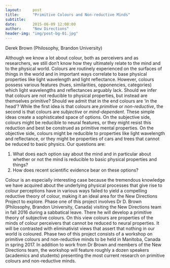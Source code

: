 ```yaml
---
layout:     post
title:      "Primitive Colours and Non-reductive Minds"
subtitle:   
date:       2015-06-09 12:00:00
author:     "New Directions"
header-img: "img/post-bg-01.jpg"
---
```


Derek Brown (Philosophy, Brandon University)

Although we know a lot about colour, both as perceivers and as researchers, we still don’t know how they ultimately relate to the mind and to the physical world. Colours are routinely experienced on the surfaces of things in the world and in important ways correlate to base physical properties like light wavelength and light reflectance. However, colours possess various features (hues, similarities, opponencies, categories) which light wavelengths and reflectances arguably lack. Should we infer that colours are not reducible to physical properties, but instead are themselves primitive? Should we admit that in the end colours are ‘in the head’? While the first idea is that colours are *primitive* or *non-reductive*, the second is that colours are *subjective* or *mind-dependent*.
These simple ideas create a sophisticated space of options. On the subjective side, colours might be reducible to neural features, or they might resist this reduction and best be construed as primitive mental properties. On the objective side, colours might be reducible to properties like light wavelength and reflectance, or they might be properties of cars and trees that cannot be reduced to basic physics. Our questions are:

1. What does each option say about the mind and in particular about whether or not the mind is reducible to basic physical properties and things?
2. How does recent scientific evidence bear on these options?

Colour is an especially interesting case because the tremendous knowledge we have acquired about the underlying physical processes that give rise to colour perceptions have in various ways failed to yield a compelling reductive theory of colour, making it an ideal area for the New Directions Project to explore.
Phase one of this project involves Dr D. Brown (Philosophy, Brandon University, Canada) visiting the New Directions team in fall 2016 during a sabbatical leave. There he will develop a primitive theory of subjective colours. On this view colours are properties of the minds of colour perceivers that cannot be reduced to neural properties. It will be contrasted with eliminativist views that assert that nothing in our world is coloured.
Phase two of this project consists of a workshop on primitive colours and non-reductive minds to be held in Manitoba, Canada in spring 2017. In addition to work from Dr Brown and members of the New Directions team, the workshop will feature roughly a dozen speakers (academics and students) presenting the most current research on primitive colours and non-reductive minds.